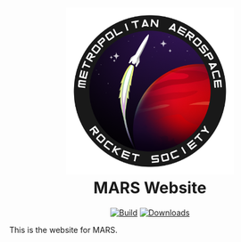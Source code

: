 <h1 align="center">
  <img src="docs/img/logo.png" width="300" alt="logo"/>  <br>
  <b>MARS Website</b>
  <br>
</h1>
<p align="center">
  <a href="https://github.com/marstmu/actions/workflows/ci.yml"><img
    src="https://github.com/marstmu/marswebsite/actions/workflows/ci.yml/badge.svg"
    alt="Build"
  /></a>
  <a href="https://github.com/marstmu/marswebsite/actions/workflows/pages/pages-build-deployment"><img
    src="https://github.com/marstmu/marswebsite/actions/workflows/pages/pages-build-deployment/badge.svg"
    alt="Downloads"
  /></a>
</p>

This is the website for MARS.
